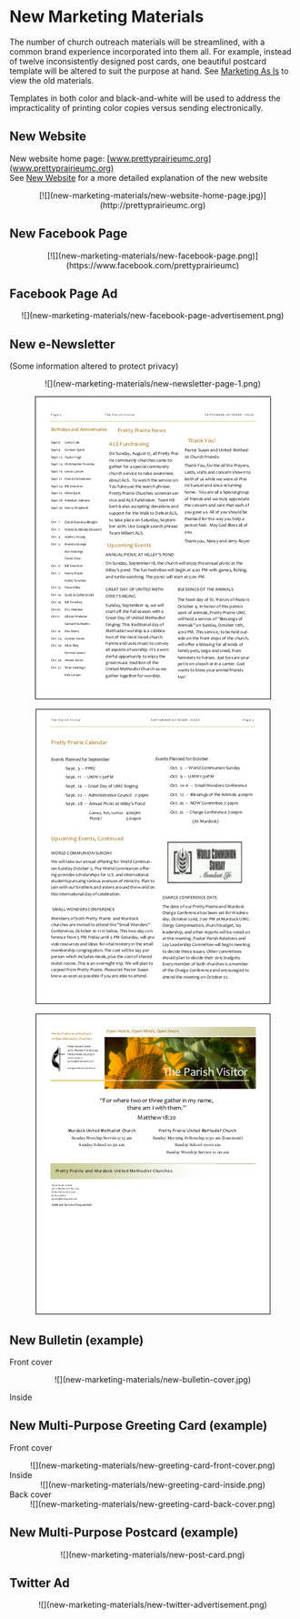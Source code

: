 # New Marketing Materials

The number of church outreach materials will be streamlined, with a common brand experience incorporated into them all. For example, instead of twelve inconsistently designed post cards, one beautiful postcard template will be altered to suit the purpose at hand. See [Marketing As Is](marketing_as_is.md) to view the old materials.

Templates in both color and black-and-white will be used to address the impracticality of printing color copies versus sending electronically.

## New Website
 
New website home page: [www.prettyprairieumc.org](www.prettyprairieumc.org)<br>
See [New Website](new_website.md) for a more detailed explanation of the new website
<center>
[![](new-marketing-materials/new-website-home-page.jpg)](http://prettyprairieumc.org)
</center>

## New Facebook Page

<center>
[![](new-marketing-materials/new-facebook-page.png)](https://www.facebook.com/prettyprairieumc)
</center>

## Facebook Page Ad

<center>
![](new-marketing-materials/new-facebook-page-advertisement.png)
</center>

## New e-Newsletter
(Some information altered to protect privacy) 
<center>
![](new-marketing-materials/new-newsletter-page-1.png)

![](new-marketing-materials/new-newsletter-page-2.png)

![](new-marketing-materials/new-newsletter-page-3.png)

![](new-marketing-materials/new-newsletter-page-4.png)
</center>

## New Bulletin (example)

Front cover
<center>
![](new-marketing-materials/new-bulletin-cover.jpg)
</center>

Inside

## New Multi-Purpose Greeting Card (example)

Front cover<br>
<center>
![](new-marketing-materials/new-greeting-card-front-cover.png)
</center>
Inside<br>
<center>
![](new-marketing-materials/new-greeting-card-inside.png)
</center>
Back cover<br>
<center>
![](new-marketing-materials/new-greeting-card-back-cover.png)
</center>

## New Multi-Purpose Postcard (example)

<center>
![](new-marketing-materials/new-post-card.png)
</center>

## Twitter Ad

<center>
![](new-marketing-materials/new-twitter-advertisement.png)
</center>



